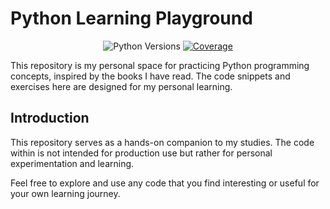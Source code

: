 # Python Learning Playground

<p align="center">
  <img src="https://img.shields.io/badge/Python-3.12-blue" alt="Python Versions">
  <a href="https://coverage-badge.samuelcolvin.workers.dev/redirect/AliHezarpisheh/learning-play-ground" target="_blank">
    <img src="https://coverage-badge.samuelcolvin.workers.dev/AliHezarpisheh/learning-play-ground.svg" alt="Coverage">
  </a>
</p>

This repository is my personal space for practicing Python programming concepts, inspired by the books I have read. The code snippets and exercises here are designed for my personal learning.

## Introduction

This repository serves as a hands-on companion to my studies. The code within is not intended for production use but rather for personal experimentation and learning.

Feel free to explore and use any code that you find interesting or useful for your own learning journey.